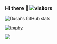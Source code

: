 ### Hi there 👋 ![visitors](https://visitor-badge.glitch.me/badge?page_id=cumany.github&left_color=green&right_color=red)

<!--
**cumany/cumany** is a ✨ _special_ ✨ repository because its `README.md` (this file) appears on your GitHub profile.

Here are some ideas to get you started:

- 🔭 I’m currently working on ...
- 🌱 I’m currently learning ...
- 👯 I’m looking to collaborate on ...
- 🤔 I’m looking for help with ...
- 💬 Ask me about ...
- 📫 How to reach me: ...
- 😄 Pronouns: ...
- ⚡ Fun fact: ...
-->
![Dusai's GitHub stats](https://github-readme-stats.vercel.app/api?username=cumany&show_icons=true&theme=radical)

[![trophy](https://github-profile-trophy.vercel.app/?username=cumany&theme=onedark)](https://github.com/ryo-ma/github-profile-trophy)


<a href="https://www.buymeacoffee.com/Cuman"><img src="https://img.buymeacoffee.com/button-api/?text=Buy me a coffee &emoji=&slug=Cuman&button_colour=BD5FFF&font_colour=ffffff&font_family=Poppins&outline_colour=000000&coffee_colour=FFDD00" /></a>



          
                
